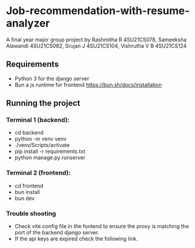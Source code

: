 # Job-recommendation-with-resume-analyzer
A final year major group project by Rashmitha R 4SU21CS078, Sameeksha Alawandi 4SU21CS082, Srujan J 4SU21CS104, Vishrutha V B 4SU21CS124

## Requirements
- Python 3 for the django server
- Bun a js runtime for frontend https://bun.sh/docs/installation

## Running the project
### Terminal 1 (backend):
- cd backend
- python -m venv venv
- ./venv/Scripts/activate
- pip install -r requirements.txt
- python manage.py runserver

### Terminal 2 (frontend):
- cd frontend
- bun install
- bun dev

### Trouble shooting
- Check vite.config file in the fontend to ensure the proxy is matching the port of the backend django server.
- If the api keys are expired check the following link.
